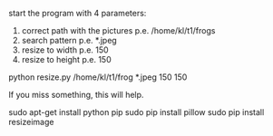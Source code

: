 start the program with 4 parameters:
1. correct path with the pictures p.e. /home/kl/t1/frogs
2. search pattern  p.e. *.jpeg
3. resize to width p.e.  150
4. resize to height p.e. 150

python resize.py /home/kl/t1/frog *.jpeg 150 150


If you miss something, this will help.

sudo apt-get install python pip
sudo pip install pillow
sudo pip install resizeimage
